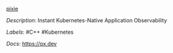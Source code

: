 [pixie](https://github.com/pixie-io/pixie)

*Description*: Instant Kubernetes-Native Application Observability

*Labels*: #C++ #Kubernetes

*Docs*: https://px.dev
